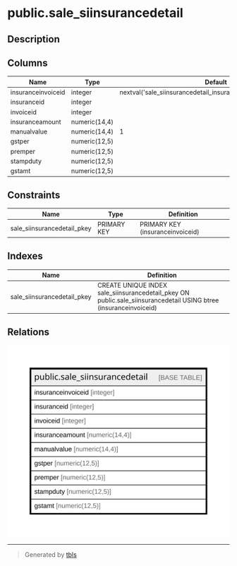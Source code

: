 # public.sale_siinsurancedetail

## Description

## Columns

| Name | Type | Default | Nullable | Children | Parents | Comment |
| ---- | ---- | ------- | -------- | -------- | ------- | ------- |
| insuranceinvoiceid | integer | nextval('sale_siinsurancedetail_insuranceinvoiceid_seq'::regclass) | false |  |  |  |
| insuranceid | integer |  | true |  |  |  |
| invoiceid | integer |  | true |  |  |  |
| insuranceamount | numeric(14,4) |  | true |  |  |  |
| manualvalue | numeric(14,4) | 1 | true |  |  |  |
| gstper | numeric(12,5) |  | true |  |  |  |
| premper | numeric(12,5) |  | true |  |  |  |
| stampduty | numeric(12,5) |  | true |  |  |  |
| gstamt | numeric(12,5) |  | true |  |  |  |

## Constraints

| Name | Type | Definition |
| ---- | ---- | ---------- |
| sale_siinsurancedetail_pkey | PRIMARY KEY | PRIMARY KEY (insuranceinvoiceid) |

## Indexes

| Name | Definition |
| ---- | ---------- |
| sale_siinsurancedetail_pkey | CREATE UNIQUE INDEX sale_siinsurancedetail_pkey ON public.sale_siinsurancedetail USING btree (insuranceinvoiceid) |

## Relations

![er](public.sale_siinsurancedetail.svg)

---

> Generated by [tbls](https://github.com/k1LoW/tbls)
